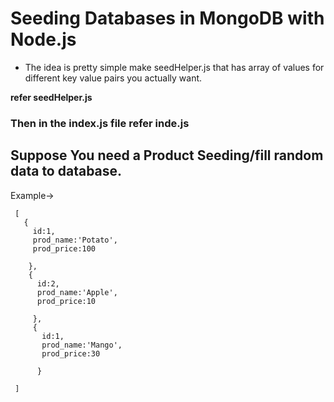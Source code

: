# Seeding Databases in MongoDB with Node.js

- The idea is pretty simple make seedHelper.js that has array of values for different key value pairs you actually want.

****refer seedHelper.js****

### Then in the index.js file refer inde.js


## Suppose You need a Product Seeding/fill random data to database.

Example->

     [
       {
         id:1,
         prod_name:'Potato',
         prod_price:100

        },
        {
          id:2,
          prod_name:'Apple',
          prod_price:10

         },
         {
           id:1,
           prod_name:'Mango',
           prod_price:30

          }

     ]
